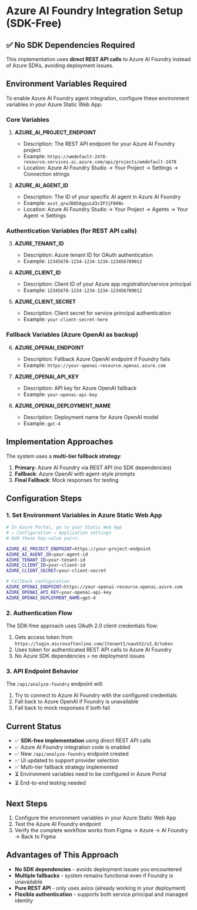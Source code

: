 # Azure AI Foundry Integration Setup (SDK-Free)

## ✅ No SDK Dependencies Required

This implementation uses **direct REST API calls** to Azure AI Foundry instead of Azure SDKs, avoiding deployment issues.

## Environment Variables Required

To enable Azure AI Foundry agent integration, configure these environment variables in your Azure Static Web App:

### Core Variables

1. **AZURE_AI_PROJECT_ENDPOINT**
   - Description: The REST API endpoint for your Azure AI Foundry project
   - Example: `https://wmdefault-2478-resource.services.ai.azure.com/api/projects/wmdefault-2478`
   - Location: Azure AI Foundry Studio → Your Project → Settings → Connection strings

2. **AZURE_AI_AGENT_ID**
   - Description: The ID of your specific AI agent in Azure AI Foundry
   - Example: `asst_qrwJB85AgguLd3cIPJjF86Nv`
   - Location: Azure AI Foundry Studio → Your Project → Agents → Your Agent → Settings

### Authentication Variables (for REST API calls)

3. **AZURE_TENANT_ID**
   - Description: Azure tenant ID for OAuth authentication
   - Example: `12345678-1234-1234-1234-123456789012`

4. **AZURE_CLIENT_ID**
   - Description: Client ID of your Azure app registration/service principal
   - Example: `12345678-1234-1234-1234-123456789012`

5. **AZURE_CLIENT_SECRET**
   - Description: Client secret for service principal authentication
   - Example: `your-client-secret-here`

### Fallback Variables (Azure OpenAI as backup)

6. **AZURE_OPENAI_ENDPOINT**
   - Description: Fallback Azure OpenAI endpoint if Foundry fails
   - Example: `https://your-openai-resource.openai.azure.com`

7. **AZURE_OPENAI_API_KEY**
   - Description: API key for Azure OpenAI fallback
   - Example: `your-openai-api-key`

8. **AZURE_OPENAI_DEPLOYMENT_NAME**
   - Description: Deployment name for Azure OpenAI model
   - Example: `gpt-4`

## Implementation Approaches

The system uses a **multi-tier fallback strategy**:

1. **Primary**: Azure AI Foundry via REST API (no SDK dependencies)
2. **Fallback**: Azure OpenAI with agent-style prompts
3. **Final Fallback**: Mock responses for testing

## Configuration Steps

### 1. Set Environment Variables in Azure Static Web App

```bash
# In Azure Portal, go to your Static Web App
# → Configuration → Application settings
# Add these key-value pairs:

AZURE_AI_PROJECT_ENDPOINT=https://your-project-endpoint
AZURE_AI_AGENT_ID=your-agent-id
AZURE_TENANT_ID=your-tenant-id
AZURE_CLIENT_ID=your-client-id
AZURE_CLIENT_SECRET=your-client-secret

# Fallback configuration
AZURE_OPENAI_ENDPOINT=https://your-openai-resource.openai.azure.com
AZURE_OPENAI_API_KEY=your-openai-api-key
AZURE_OPENAI_DEPLOYMENT_NAME=gpt-4
```

### 2. Authentication Flow

The SDK-free approach uses OAuth 2.0 client credentials flow:

1. Gets access token from `https://login.microsoftonline.com/{tenant}/oauth2/v2.0/token`
2. Uses token for authenticated REST API calls to Azure AI Foundry
3. No Azure SDK dependencies = no deployment issues

### 3. API Endpoint Behavior

The `/api/analyze-foundry` endpoint will:

1. Try to connect to Azure AI Foundry with the configured credentials
2. Fall back to Azure OpenAI if Foundry is unavailable
3. Fall back to mock responses if both fail

## Current Status

- ✅ **SDK-free implementation** using direct REST API calls
- ✅ Azure AI Foundry integration code is enabled
- ✅ New `/api/analyze-foundry` endpoint created
- ✅ UI updated to support provider selection
- ✅ Multi-tier fallback strategy implemented
- ⏳ Environment variables need to be configured in Azure Portal
- ⏳ End-to-end testing needed

## Next Steps

1. Configure the environment variables in your Azure Static Web App
2. Test the Azure AI Foundry endpoint
3. Verify the complete workflow works from Figma → Azure → AI Foundry → Back to Figma

## Advantages of This Approach

- **No SDK dependencies** - avoids deployment issues you encountered
- **Multiple fallbacks** - system remains functional even if Foundry is unavailable  
- **Pure REST API** - only uses axios (already working in your deployment)
- **Flexible authentication** - supports both service principal and managed identity